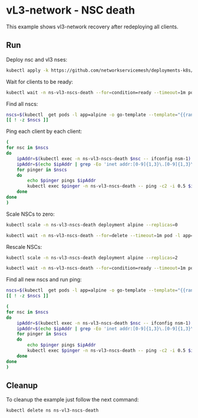# vL3-network - NSC death

This example shows vl3-network recovery after redeploying all clients.


## Run

Deploy nsc and vl3 nses:
```bash
kubectl apply -k https://github.com/networkservicemesh/deployments-k8s/examples/heal/vl3-nscs-death?ref=fbf2af58e8852348596fe08e5ec94fa1eb3104b0
```

Wait for clients to be ready:
```bash
kubectl wait -n ns-vl3-nscs-death --for=condition=ready --timeout=1m pod -l app=alpine
```

Find all nscs:
```bash
nscs=$(kubectl  get pods -l app=alpine -o go-template --template="{{range .items}}{{.metadata.name}} {{end}}" -n ns-vl3-nscs-death)
[[ ! -z $nscs ]]
```

Ping each client by each client:
```bash
(
for nsc in $nscs
do
    ipAddr=$(kubectl exec -n ns-vl3-nscs-death $nsc -- ifconfig nsm-1) || exit
    ipAddr=$(echo $ipAddr | grep -Eo 'inet addr:[0-9]{1,3}\.[0-9]{1,3}\.[0-9]{1,3}\.[0-9]{1,3}'| cut -c 11-)
    for pinger in $nscs
    do
        echo $pinger pings $ipAddr
        kubectl exec $pinger -n ns-vl3-nscs-death -- ping -c2 -i 0.5 $ipAddr || exit
    done
done
)
```

Scale NSCs to zero:
```bash
kubectl scale -n ns-vl3-nscs-death deployment alpine --replicas=0
```
```bash
kubectl wait -n ns-vl3-nscs-death --for=delete --timeout=1m pod -l app=alpine
```

Rescale NSCs:
```bash
kubectl scale -n ns-vl3-nscs-death deployment alpine --replicas=2
```
```bash
kubectl wait -n ns-vl3-nscs-death --for=condition=ready --timeout=1m pod -l app=alpine
```

Find all new nscs and run ping:
```bash
nscs=$(kubectl  get pods -l app=alpine -o go-template --template="{{range .items}}{{.metadata.name}} {{end}}" -n ns-vl3-nscs-death)
[[ ! -z $nscs ]]
```
```bash
(
for nsc in $nscs
do
    ipAddr=$(kubectl exec -n ns-vl3-nscs-death $nsc -- ifconfig nsm-1) || exit
    ipAddr=$(echo $ipAddr | grep -Eo 'inet addr:[0-9]{1,3}\.[0-9]{1,3}\.[0-9]{1,3}\.[0-9]{1,3}'| cut -c 11-)
    for pinger in $nscs
    do
        echo $pinger pings $ipAddr
        kubectl exec $pinger -n ns-vl3-nscs-death -- ping -c2 -i 0.5 $ipAddr || exit
    done
done
)
```

## Cleanup

To cleanup the example just follow the next command:
```bash
kubectl delete ns ns-vl3-nscs-death
```
